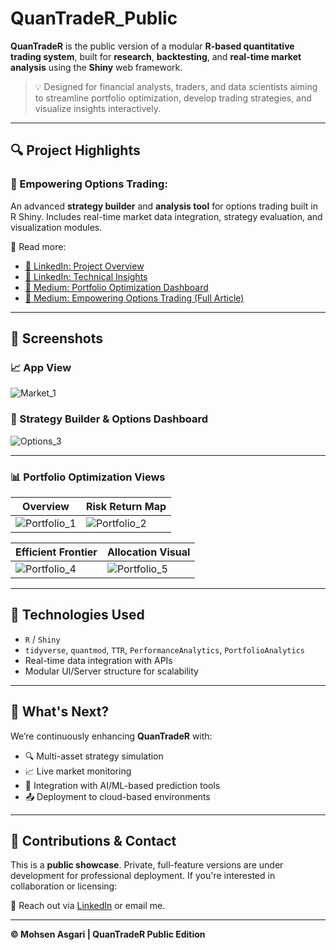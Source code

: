 # QuanTradeR_Public

**QuanTradeR** is the public version of a modular **R-based quantitative trading system**, built for **research**, **backtesting**, and **real-time market analysis** using the **Shiny** web framework.

> 💡 Designed for financial analysts, traders, and data scientists aiming to streamline portfolio optimization, develop trading strategies, and visualize insights interactively.

---

## 🔍 Project Highlights

### 🎯 Empowering Options Trading:
An advanced **strategy builder** and **analysis tool** for options trading built in R Shiny. Includes real-time market data integration, strategy evaluation, and visualization modules.

📖 Read more:

- [🔗 LinkedIn: Project Overview](https://www.linkedin.com/feed/update/urn:li:activity:7233383279494598656/)
- [🔗 LinkedIn: Technical Insights](https://www.linkedin.com/feed/update/urn:li:activity:7215660472400818176/)
- [📝 Medium: Portfolio Optimization Dashboard](https://medium.com/@msn.asg/a-comprehensive-portfolio-optimization-dashboard-built-with-r-shiny-5eefc1ac51b2)
- [📝 Medium: Empowering Options Trading (Full Article)](https://medium.com/@msn.asg/empowering-options-trading-a-comprehensive-analysis-and-strategy-builder-tool-r-shiny-app-9ff907b94af6)

---

## 📸 Screenshots
### 📈 App View
![Market_1](https://github.com/user-attachments/assets/d521573a-420b-4a0f-9411-d4d175cdfde0)

### 🧠 Strategy Builder & Options Dashboard

![Options_3](https://github.com/user-attachments/assets/9fc7fbcb-db1e-499a-9bdb-c5067473b414)

---

### 📊 Portfolio Optimization Views

| Overview | Risk Return Map |
|---------|------------------|
| ![Portfolio_1](https://github.com/user-attachments/assets/34bc2f7b-b6c4-4401-9260-64054263c0e6) | ![Portfolio_2](https://github.com/user-attachments/assets/67e1ce1f-1bf2-4208-a276-99abd83570d3) |

| Efficient Frontier | Allocation Visual |
|--------------------|--------------------|
| ![Portfolio_4](https://github.com/user-attachments/assets/6ca4d9d9-d133-4baa-8a61-ab8b03b5ebc4) | ![Portfolio_5](https://github.com/user-attachments/assets/17cf60ce-1c24-43d7-b932-f25682b9a870) |

---

## 🔧 Technologies Used

- `R` / `Shiny`
- `tidyverse`, `quantmod`, `TTR`, `PerformanceAnalytics`, `PortfolioAnalytics`
- Real-time data integration with APIs
- Modular UI/Server structure for scalability

---

## 🚀 What's Next?

We’re continuously enhancing **QuanTradeR** with:

- 🔍 Multi-asset strategy simulation
- 📈 Live market monitoring
- 🧠 Integration with AI/ML-based prediction tools
- 📤 Deployment to cloud-based environments

---

## 🤝 Contributions & Contact

This is a **public showcase**. Private, full-feature versions are under development for professional deployment. If you're interested in collaboration or licensing:

📩 Reach out via [LinkedIn](https://www.linkedin.com/in/msnasg) or email me.

---

**© Mohsen Asgari | QuanTradeR Public Edition**
